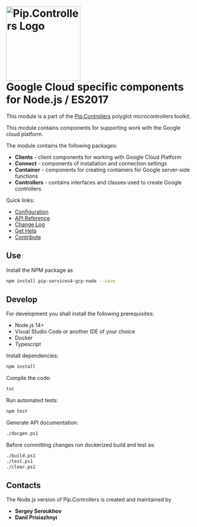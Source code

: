 # <img src="https://uploads-ssl.webflow.com/5ea5d3315186cf5ec60c3ee4/5edf1c94ce4c859f2b188094_logo.svg" alt="Pip.Controllers Logo" width="200"> <br/> Google Cloud specific components for Node.js / ES2017

This module is a part of the [Pip.Controllers](http://pipcontrollers.org) polyglot microcontrollers toolkit.

This module contains components for supporting work with the Google cloud platform.

The module contains the following packages:
- **Clients** - client components for working with Google Cloud Platform
- **Connect** - components of installation and connection settings
- **Container** - components for creating containers for Google server-side functions
- **Controllers** - contains interfaces and classes used to create Google controllers


<a name="links"></a> Quick links:

* [Configuration](http://docs.pipcontrollers.org/conceptual/configuration/)
* [API Reference](https://pip-services4-node.github.io/pip-services4-gcp-node/globals.html)
* [Change Log](CHANGELOG.md)
* [Get Help](http://docs.pipcontrollers.org/get_help/)
* [Contribute](http://docs.pipcontrollers.org/contribute/)

## Use

Install the NPM package as
```bash
npm install pip-services4-gcp-node --save
```

## Develop

For development you shall install the following prerequisites:
* Node.js 14+
* Visual Studio Code or another IDE of your choice
* Docker
* Typescript

Install dependencies:
```bash
npm install
```

Compile the code:
```bash
tsc
```

Run automated tests:
```bash
npm test
```

Generate API documentation:
```bash
./docgen.ps1
```

Before committing changes run dockerized build and test as:
```bash
./build.ps1
./test.ps1
./clear.ps1
```

## Contacts

The Node.js version of Pip.Controllers is created and maintained by
- **Sergey Seroukhov**
- **Danil Prisiazhnyi**
